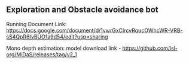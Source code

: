 ## Exploration and Obstacle avoidance bot

Running Document Link:
https://docs.google.com/document/d/1vwrGxCIrcvRqucOWhcWR-VRB-sS4QpR6IvBUO1a9d54/edit?usp=sharing 

Mono depth estimation:
model download link - https://github.com/isl-org/MiDaS/releases/tag/v2_1 
